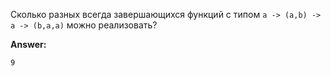 Сколько разных всегда завершающихся функций с типом ```a -> (a,b) -> a -> (b,a,a)``` можно реализовать?

**Answer:**

```
9
```
